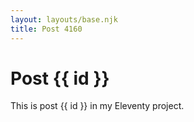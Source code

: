 ```yaml
---
layout: layouts/base.njk
title: Post 4160
---
```


# Post {{ id }}

This is post {{ id }} in my Eleventy project.
